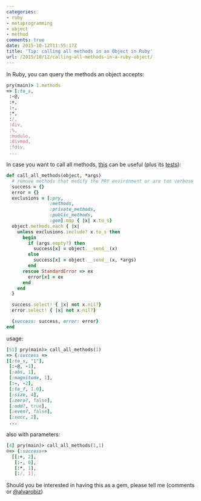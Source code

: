 ```yaml
---
categories:
- ruby
- metaprogramming
- object
- method
comments: true
date: 2015-10-12T11:55:17Z
title: 'Tip: calling all methods in an Object in Ruby'
url: /2015/10/12/calling-all-methods-in-a-ruby-object/
---
```


In Ruby, you can query the methods an object accepts:

```ruby
pry(main)> 1.methods 
=> [:to_s,               
 :-@,                    
 :+,                     
 :-,                     
 :*,                     
 :/,                     
 :div,                   
 :%,                     
 :modulo,                
 :divmod,                
 :fdiv,                  
 ...
```

In case you want to call all methods, [this][call-all-methods] can be useful (plus its [tests][call-all-methods-test]):

```ruby
def call_all_methods(object, *args)
  # remove methods that modify the PRY environment or are too verbose
  success = {}
  error = {}
  exclusions = [:pry,
                :methods,
                :private_methods,
                :public_methods,
                :gem].map { |x| x.to_s}
  object.methods.each { |x|
    unless exclusions.include? x.to_s then
      begin
        if (args.empty?) then
          success[x] = object.__send__(x)
        else
          success[x] = object.__send__(x, *args)
        end
      rescue StandardError => ex
        error[x] = ex
      end
    end
  }

  success.select! { |x| not x.nil?}
  error.select! { |x| not x.nil?}

  {success: success, error: error}
end
```

usage:

```ruby
[51] pry(main)> call_all_methods(1)
=> {:success => 
[[:to_s, "1"],
 [:-@, -1],
 [:abs, 1],
 [:magnitude, 1],
 [:~, -2],
 [:to_f, 1.0],
 [:size, 4],
 [:zero?, false],
 [:odd?, true],
 [:even?, false],
 [:succ, 2],
 ...
```

also with parameters:

```ruby
[4] pry(main)> call_all_methods(1,1)
☺=> {:success=>
  [[:+, 2],
   [:-, 0],
   [:*, 1],
   [:/, 1],
```

Should you be interested in having this as a gem, please tell me (comments or [@alvarobiz](https://twitter.com/@alvarobiz))

[call-all-methods]: https://github.com/alvarogarcia7/ruby-simple-sessions/blob/master/call_all_methods/call_all_methods.rb
[call-all-methods-test]: https://github.com/alvarogarcia7/ruby-simple-sessions/blob/master/call_all_methods/call_all_methods_spec.rb